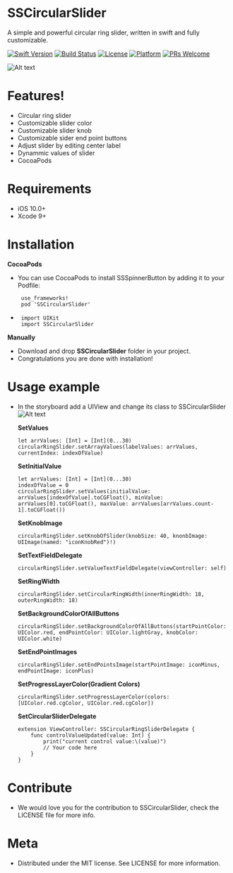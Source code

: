 # SSCircularSlider


A simple and powerful circular ring slider, written in swift and fully customizable.

[![Swift Version][swift-image]][swift-url]
[![Build Status][travis-image]][travis-url]
[![License][license-image]][license-url]
[![Platform][platform-image]][platform-url]
[![PRs Welcome][PR-image]][PR-url]

![Alt text](https://github.com/simformsolutions/SSCircularSlider/blob/master/CircularSliderDemo.gif)

# Features!
  - Circular ring slider
  - Customizable slider color
  - Customizable slider knob
  - Customizable sider end point buttons
  - Adjust slider by editing center label
  - Dynammic values of slider
  - CocoaPods

# Requirements
  - iOS 10.0+
  - Xcode 9+

# Installation
 **CocoaPods**
 
- You can use CocoaPods to install SSSpinnerButton by adding it to your Podfile:

       use_frameworks!
       pod 'SSCircularSlider'

-  
       import UIKit
       import SSCircularSlider

**Manually**
-   Download and drop **SSCircularSlider** folder in your project.
-   Congratulations you are done with installation!

# Usage example

-   In the storyboard add a UIView and change its class to SSCircularSlider
   ![Alt text](https://github.com/simformsolutions/SSCircularSlider/blob/master/CircularRingSiderStoryBoard.png)
   
    **SetValues**
        
        let arrValues: [Int] = [Int](0...30)
        circularRingSlider.setArrayValues(labelValues: arrValues, currentIndex: indexOfValue)
    
    **SetInitialValue**
        
        let arrValues: [Int] = [Int](0...30)
        indexOfValue = 0
        circularRingSlider.setValues(initialValue: arrValues[indexOfValue].toCGFloat(), minValue: arrValues[0].toCGFloat(), maxValue: arrValues[arrValues.count-1].toCGFloat())
    
    **SetKnobImage**
    
        circularRingSlider.setKnobOfSlider(knobSize: 40, knonbImage: UIImage(named: "iconKnobRed")!)
        
    **SetTextFieldDelegate**
    
        circularRingSlider.setValueTextFieldDelegate(viewController: self)
    
    **SetRingWidth**
        
        circularRingSlider.setCircularRingWidth(innerRingWidth: 18, outerRingWidth: 18)
        
    **SetBackgroundColorOfAllButtons**
    
        circularRingSlider.setBackgroundColorOfAllButtons(startPointColor: UIColor.red, endPointColor: UIColor.lightGray, knobColor: UIColor.white)
        
    **SetEndPointImages**
        
        circularRingSlider.setEndPointsImage(startPointImage: iconMinus, endPointImage: iconPlus)
        
    **SetProgressLayerColor(Gradient Colors)**
        
        circularRingSlider.setProgressLayerColor(colors: [UIColor.red.cgColor, UIColor.red.cgColor])
        
    **SetCircularSliderDelegate**
        
        extension ViewController: SSCircularRingSliderDelegate {
            func controlValueUpdated(value: Int) {
                print("current control value:\(value)")
                // Your code here
            }
        }

#  Contribute
-   We would love you for the contribution to SSCircularSlider, check the LICENSE file for more info.
 
#  Meta
-    Distributed under the MIT license. See LICENSE for more information.

    
[swift-image]:https://img.shields.io/badge/swift-4.0-orange.svg
[swift-url]: https://swift.org/
[license-image]: https://img.shields.io/badge/License-MIT-blue.svg
[license-url]: LICENSE
[travis-image]: https://img.shields.io/travis/dbader/node-datadog-metrics/master.svg?style=flat-square
[travis-url]: https://travis-ci.org/dbader/node-datadog-metrics
[codebeat-image]: https://codebeat.co/assets/svg/badges/C-ffb83f-7198e9a1b7ad7f73977b0c9a5c7c3fffbfa25f262510e5681fd8f5a3188216b0.svg
[codebeat-url]: https://codebeat.co/projects/github-com-vsouza-awesomeios-com
[platform-image]:https://img.shields.io/cocoapods/p/LFAlertController.svg?style=flat
[platform-url]:http://cocoapods.org/pods/LFAlertController
[cocoa-image]:https://img.shields.io/cocoapods/v/EZSwiftExtensions.svg
[cocoa-url]:https://img.shields.io/cocoapods/v/LFAlertController.svg
[PR-image]:https://img.shields.io/badge/PRs-welcome-brightgreen.svg?style=flat-square
[PR-url]:http://makeapullrequest.com
